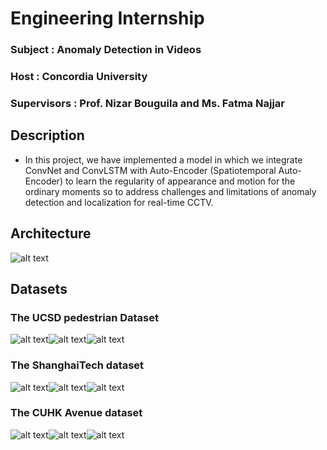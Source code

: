 # Engineering Internship

### Subject : Anomaly Detection in Videos
### Host : Concordia University
### Supervisors : Prof. Nizar Bouguila and Ms. Fatma Najjar 

## Description

- In this project, we have implemented a model in which we integrate ConvNet and ConvLSTM with Auto-Encoder (Spatiotemporal Auto-Encoder) to learn the regularity of appearance and motion for the ordinary moments so to address challenges and limitations of anomaly detection and localization for real-time CCTV.

## Architecture

![alt text](Images/Architecture.jpg?raw=true)

## Datasets
### The UCSD pedestrian Dataset
![alt text](Images/Architecture.jpg?raw=true)![alt text](Images/Architecture.jpg?raw=true)![alt text](Images/Architecture.jpg?raw=true)

### The ShanghaiTech dataset
![alt text](Images/Architecture.jpg?raw=true)![alt text](Images/Architecture.jpg?raw=true)![alt text](Images/Architecture.jpg?raw=true)

### The CUHK Avenue dataset
![alt text](Images/Architecture.jpg?raw=true)![alt text](Images/Architecture.jpg?raw=true)![alt text](Images/Architecture.jpg?raw=true)
